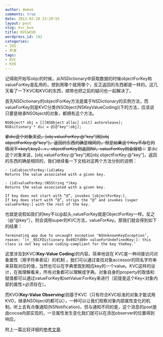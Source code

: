 ```yaml
---
author: demon
comments: true
date: 2013-02-20 23:29:55
layout: post
slug: kvc_kvo
title: KVC&KVO
wordpress_id: 142
categories:
- IOS
- 开发
tags:
- KVC
- KVO
---
```


记得刚开始写objc的时候，从NSDictionary中获取数据的时候objectForKey和valueForKey是乱用的，想到用哪个就用哪个，反正返回的东西都是一样的。这几天看了一下KVC和KVO的东西，顺带也把之前的疑问也一起解决了。

首先NSDictionary的objectForKey方法是属于NSDictionary的实例方法，而valueForKey则是KVC分类(NSObject(NSKeyValueCoding))下的方法，应该说只要是继承NSObject的对象，都拥有这个方法。

    
    NSObject* obj = [[[NSObject alloc] init] autorelease];
    NSDictionary * dic = @[@"key":obj];

~~拿dic这个对象来说，[obj valueForKey:@"key"]和[obj objectForKey:@"key"]，返回的东西的确是相同的，但是如果这个Key不存在的情况下<key1,key2...>，objectForKey则返回Nil，valueForKey则会报错：~~
拿dic这个对象来说，[obj valueForKey:@"key"]和[obj objectForKey:@"key"]，返回的东西的确是相同的，我们继续看一下文档对这两个方法分别的说明：

	- (id)objectForKey:(id)aKey
	Returns the value associated with a given key.

	- (id)valueForKey:(NSString *)key
	Returns the value associated with a given key.

	If key does not start with “@”, invokes [objectForKey:].
	If key does start with “@”, strips the “@” and invokes [super valueForKey:] with the rest of the key.

也就是说假如我们的key不以@起头,valueForKey就是ObjectForKey一样。反之（@"@key"），则会调用super的KVC方法，valueForKey。那我们就会得到如下的结果：

	Terminating app due to uncaught exception ‘NSUnknownKeyException’, reason: ‘[<__NSCFDictionary 0x892fd80> valueForUndefinedKey:]: this class is not key value coding-compliant for the key theKey.’
	
这里涉及到KVC(**Key-Value Coding**)的内容。简单地说在 KVC是一种间接访问对象属性（用字符串表征）的机制 ，我们可以通过查找对象accessor的同名字符串来获取对应的值，当然也可以在字典里取到相应key的一个value。KVC这样的设计，在我理解看来，所有对象都可以理解成字典。对象自身的property的取值和赋值都可以通过valueForKey和setValue:ForKey来进行（前提是这个Key<对象内部的属性>必须存在）。

而KVO(**Key-Value Observing**)则基于KVC（只有符合KVC标准的对象才能试用KVO，继承NSObject的都可以），一种可以让我们观察对象内部属性变化的机制。听上去有点像通知(NSNotification)，但与通知不同的是，这个消息的post是由cocoa内部实现的，一旦属性发生变化我们就可以在添加observer的位置得到响应。

附上一篇比较详细的[参考文章](http://www.cnblogs.com/dark-angel/archive/2011/05/05/2037734.html).
